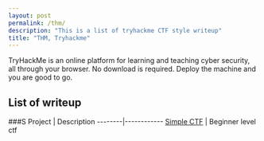 ```yaml
---
layout: post
permalink: /thm/
description: "This is a list of tryhackme CTF style writeup"
title: "THM, Tryhackme"
---
```


TryHackMe is an online platform for learning and teaching cyber security, all through your browser. No download is required. Deploy the machine and you are good to go.

## List of writeup

###S
Project | Description
--------|------------
[Simple CTF](https://deskel.github.io/posts/thm/simple-ctf) | Beginner level ctf
